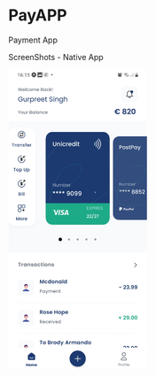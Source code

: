 # PayAPP
 Payment App

ScreenShots - Native App

<div>
    <img src="/src/assets/screenshot/screen1.jpg" width="250px"style="max-width: 100%;"</img> 
    
</div>
